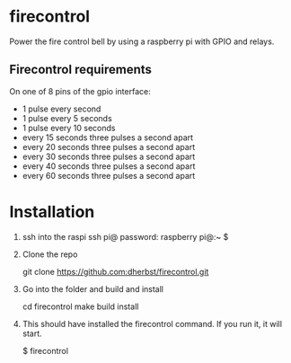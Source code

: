 # firecontrol
Power the fire control bell by using a raspberry pi with GPIO and relays.

## Firecontrol requirements

On one of 8 pins of the gpio interface:
* 1 pulse every second
* 1 pulse every 5 seconds
* 1 pulse every 10 seconds
* every 15 seconds three pulses a second apart
* every 20 seconds three pulses a second apart
* every 30 seconds three pulses a second apart
* every 40 seconds three pulses a second apart
* every 60 seconds three pulses a second apart

# Installation

1. ssh into the raspi
    ssh pi@<ip-address>
    password: raspberry
    pi@<pi-address>:~ $

2. Clone the repo

    git clone https://github.com:dherbst/firecontrol.git

3. Go into the folder and build and install

    cd firecontrol
    make build install

4. This should have installed the firecontrol command.  If you run it, it will start.

   $ firecontrol
